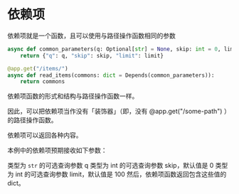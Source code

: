 # 依赖项
依赖项就是一个函数，且可以使用与路径操作函数相同的参数
```python
async def common_parameters(q: Optional[str] = None, skip: int = 0, limit: int = 100):
    return {"q": q, "skip": skip, "limit": limit}

@app.get("/items/")
async def read_items(commons: dict = Depends(common_parameters)):
    return commons
```
依赖项函数的形式和结构与路径操作函数一样。

因此，可以把依赖项当作没有「装饰器」（即，没有 @app.get("/some-path") ）的路径操作函数。

依赖项可以返回各种内容。

本例中的依赖项预期接收如下参数：

类型为 ```str``` 的可选查询参数 q
类型为 int 的可选查询参数 skip，默认值是 0
类型为 int 的可选查询参数 limit，默认值是 100
然后，依赖项函数返回包含这些值的 dict。